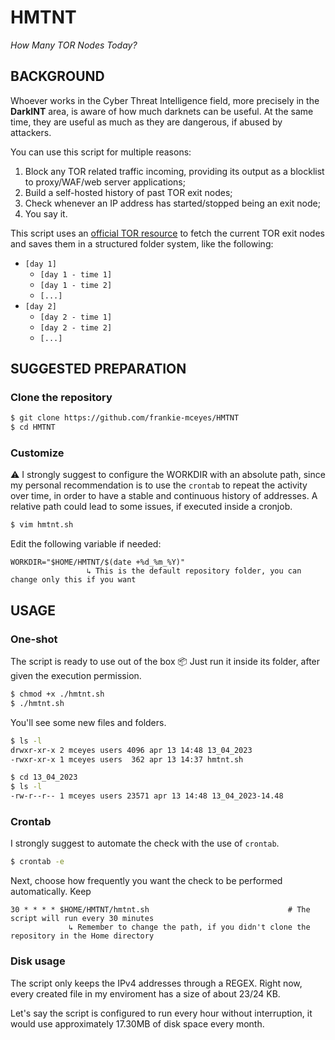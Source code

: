 # HMTNT
_How Many TOR Nodes Today?_

## BACKGROUND
Whoever works in the Cyber Threat Intelligence field, more precisely in the **DarkINT** area, is aware of how much darknets can be useful. At the same time, they are useful as much as they are dangerous, if abused by attackers.

You can use this script for multiple reasons:
1. Block any TOR related traffic incoming, providing its output as a blocklist to proxy/WAF/web server applications;
2. Build a self-hosted history of past TOR exit nodes;
3. Check whenever an IP address has started/stopped being an exit node;
4. You say it.

This script uses an [official TOR resource](https://check.torproject.org/) to fetch the current TOR exit nodes and saves them in a structured folder system, like the following:
- `[day 1]`
  - `[day 1 - time 1]`
  - `[day 1 - time 2]`
  - `[...]`
- `[day 2]`
  - `[day 2 - time 1]`
  - `[day 2 - time 2]`
  - `[...]`

## SUGGESTED PREPARATION
### Clone the repository
```bash
$ git clone https://github.com/frankie-mceyes/HMTNT
$ cd HMTNT
```
### Customize
⚠️ I strongly suggest to configure the WORKDIR with an absolute path, since my personal recommendation is to use the `crontab` to repeat the activity over time, in order to have a stable and continuous history of addresses. A relative path could lead to some issues, if executed inside a cronjob.
```bash
$ vim hmtnt.sh
```
Edit the following variable if needed:
```
WORKDIR="$HOME/HMTNT/$(date +%d_%m_%Y)"
                 ↳ This is the default repository folder, you can change only this if you want
```
## USAGE
### One-shot
The script is ready to use out of the box 📦
Just run it inside its folder, after given the execution permission.
```bash
$ chmod +x ./hmtnt.sh
$ ./hmtnt.sh
```
You'll see some new files and folders.
```bash
$ ls -l
drwxr-xr-x 2 mceyes users 4096 apr 13 14:48 13_04_2023                       ← New folder
-rwxr-xr-x 1 mceyes users  362 apr 13 14:37 hmtnt.sh

$ cd 13_04_2023
$ ls -l
-rw-r--r-- 1 mceyes users 23571 apr 13 14:48 13_04_2023-14.48                ← New list of TOR exit nodes
```

### Crontab
I strongly suggest to automate the check with the use of `crontab`.
```bash
$ crontab -e
```
Next, choose how frequently you want the check to be performed automatically.
Keep
```
30 * * * * $HOME/HMTNT/hmtnt.sh                               # The script will run every 30 minutes
             ↳ Remember to change the path, if you didn't clone the repository in the Home directory
```
### Disk usage
The script only keeps the IPv4 addresses through a REGEX. Right now, every created file in my enviroment has a size of about 23/24 KB.

Let's say the script is configured to run every hour without interruption, it would use approximately 17.30MB of disk space every month.
